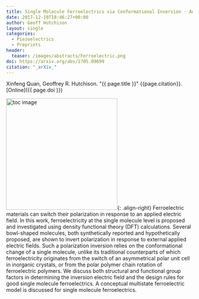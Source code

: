 ```yaml
---
title: Single Molecule Ferroelectrics via Conformational Inversion - An Electronic Structure Investigation
date: 2017-12-10T18:46:27+00:00
author: Geoff Hutchison
layout: single
categories:
  - Piezoelectrics
  - Preprints
header:
  teaser: /images/abstracts/Ferroelectric.png
doi: https://arxiv.org/abs/1705.09699
citation: "_arXiv_"
---
```


Xinfeng Quan, Geoffrey R. Hutchison. "{{ page.title }}" {{page.citation}}. [Online]({{ page.doi }})

<!--more-->

<img alt="toc image" src="{{ page.header.teaser }}" width="300 px">{: .align-right} Ferroelectric materials can switch their polarization in response to an applied electric field. In this work, ferroelectricity at the single molecule level is proposed and investigated using density functional theory (DFT) calculations. Several bowl-shaped molecules, both synthetically reported and hypothetically proposed, are shown to invert polarization in response to external applied electric fields. Such a polarization inversion relies on the conformational change of a single molecule, unlike its traditional counterparts of which ferroelectricity originates from the switch of an asymmetrical polar unit cell in inorganic crystals, or from the polar polymer chain rotation of ferroelectric polymers. We discuss both structural and functional group factors in determining the inversion electric field and the design rules for good single molecule ferroelectrics. A conceptual multistate ferroelectric model is discussed for single molecule ferroelectrics.
